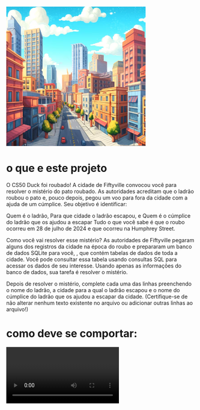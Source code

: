 ![image](image/fifyville.png)

# o que e este projeto
O CS50 Duck foi roubado! A cidade de Fiftyville convocou você para resolver o mistério do pato roubado. As autoridades acreditam que o ladrão roubou o pato e, pouco depois, pegou um voo para fora da cidade com a ajuda de um cúmplice. Seu objetivo é identificar:

Quem é o ladrão,
Para que cidade o ladrão escapou, e
Quem é o cúmplice do ladrão que os ajudou a escapar
Tudo o que você sabe é que o roubo ocorreu em 28 de julho de 2024 e que ocorreu na Humphrey Street.

Como você vai resolver esse mistério? As autoridades de Fiftyville pegaram alguns dos registros da cidade na época do roubo e prepararam um banco de dados SQLite para você, , que contém tabelas de dados de toda a cidade. Você pode consultar essa tabela usando consultas SQL para acessar os dados de seu interesse. Usando apenas as informações do banco de dados, sua tarefa é resolver o mistério.

Depois de resolver o mistério, complete cada uma das linhas preenchendo o nome do ladrão, a cidade para a qual o ladrão escapou e o nome do cúmplice do ladrão que os ajudou a escapar da cidade. (Certifique-se de não alterar nenhum texto existente no arquivo ou adicionar outras linhas ao arquivo!)

# como deve se comportar:

![video](image/comodevesecomportar.mp4)

